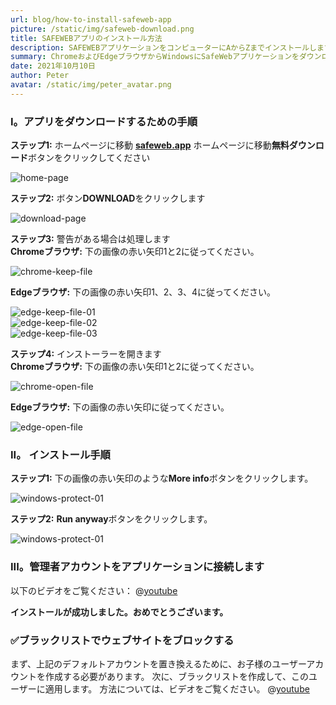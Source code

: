 ```yaml
---
url: blog/how-to-install-safeweb-app
picture: /static/img/safeweb-download.png
title: SAFEWEBアプリのインストール方法
description: SAFEWEBアプリケーションをコンピューターにAからZまでインストールします。
summary: ChromeおよびEdgeブラウザからWindowsにSafeWebアプリケーションをダウンロードしてインストールする方法の説明。 これらの手順に従います。
date: 2021年10月10日
author: Peter
avatar: /static/img/peter_avatar.png
---
```

### I。アプリをダウンロードするための手順
**ステップ1:** ホームページに移動 **[safeweb.app](https://safeweb.app/ja/)** ホームページに移動**無料ダウンロード**ボタンをクリックしてください

![home-page](/static/img/safeweb-how-to-install-01-ja.png)

**ステップ2:** ボタン**DOWNLOAD**をクリックします

![download-page](/static/img/safeweb-how-to-install-02-ja.png)

**ステップ3:** 警告がある場合は処理します\
**Chromeブラウザ:** 下の画像の赤い矢印1と2に従ってください。

![chrome-keep-file](/static/img/safeweb-how-to-install-chrome-01.png)

**Edgeブラウザ:** 下の画像の赤い矢印1、2、3、4に従ってください。

![edge-keep-file-01](/static/img/safeweb-how-to-install-edge-01.png)\
![edge-keep-file-02](/static/img/safeweb-how-to-install-edge-02.png)\
![edge-keep-file-03](/static/img/safeweb-how-to-install-edge-03.png)

**ステップ4:** インストーラーを開きます\
**Chromeブラウザ:** 下の画像の赤い矢印1と2に従ってください。

![chrome-open-file](/static/img/safeweb-how-to-install-chrome-02.png)

**Edgeブラウザ:** 下の画像の赤い矢印に従ってください。

![edge-open-file](/static/img/safeweb-how-to-install-edge-04.png)

### II。 インストール手順
**ステップ1:** 下の画像の赤い矢印のような**More info**ボタンをクリックします。

![windows-protect-01](/static/img/safeweb-how-to-install-05.png)

**ステップ2:** **Run anyway**ボタンをクリックします。

![windows-protect-01](/static/img/safeweb-how-to-install-06.png)

### III。管理者アカウントをアプリケーションに接続します
以下のビデオをご覧ください：
@[youtube](https://www.youtube.com/watch?v=HFnaqzxWinw)

**インストールが成功しました。おめでとうございます。**

### ✅ブラックリストでウェブサイトをブロックする
まず、上記のデフォルトアカウントを置き換えるために、お子様のユーザーアカウントを作成する必要があります。 次に、ブラックリストを作成して、このユーザーに適用します。 方法については、ビデオをご覧ください。
@[youtube](https://www.youtube.com/watch?v=RB_0COPQc9g)